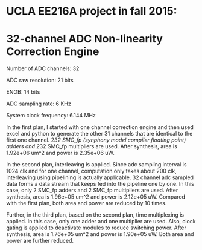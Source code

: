 # UCLA EE216A project in fall 2015:
# 32-channel ADC Non-linearity Correction Engine

Number of ADC channels: 32

ADC raw resolution: 21 bits

ENOB: 14 bits

ADC sampling rate: 6 KHz

System clock frequency: 6.144 MHz


In the first plan, I started with one channel correction engine and then used excel and python to generate the other 31 channels that are identical to the first one channel. 2*32 SMC_fp (synphony model compiler floating point) adders and 2*32 SMC_fp multipliers are used. After synthesis, area is 1.92e+06 um^2 and power is 2.35e+06 uW.

In the second plan, interleaving is applied. Since adc sampling interval is 1024 clk and for one channel, computation only takes about 200 clk, interleaving using pipelining is actually applicable. 32 channel adc sampled data forms a data stream that keeps fed into the pipeline one by one. In this case, only 2 SMC_fp adders and 2 SMC_fp multipliers are used. After synthesis, area is 1.96e+05 um^2 and power is 2.12e+05 uW. Compared with the first plan, both area and power are reduced by 10 times.

Further, in the third plan, based on the second plan, time multiplexing is applied. In this case, only one adder and one multiplier are used. Also, clock gating is applied to deactivate modules to reduce switching power. After synthesis, area is 1.76e+05 um^2 and power is 1.90e+05 uW. Both area and power are further reduced.
